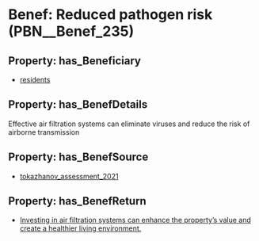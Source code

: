 # Benef: __Reduced pathogen risk__ (PBN__Benef_235)

## Property: has_Beneficiary

* [residents](../Stakeholder/PBN__Stakeholder_59)

## Property: has_BenefDetails

Effective air filtration systems can eliminate viruses and reduce the risk of airborne transmission

## Property: has_BenefSource

* [tokazhanov_assessment_2021](../Article/PBN__Article_51)

## Property: has_BenefReturn

* [Investing in air filtration systems can enhance the property’s value and create a healthier living environment.](../BenefReturn/PBN__BenefReturn_247)

